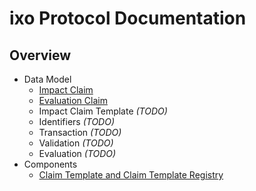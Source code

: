 # ixo Protocol Documentation

## Overview
* Data Model
  * [Impact Claim](./datamodels/Impact%20/Claim.md)
  * [Evaluation Claim](./datamodels/Evaluation%20/Claim.md)
  * Impact Claim Template *(TODO)*
  * Identifiers *(TODO)*
  * Transaction *(TODO)*
  * Validation *(TODO)*
  * Evaluation *(TODO)*
* Components
  * [Claim Template and Claim Template Registry](./components/Claim%20Template%20and%20Claim%20Template%20Registry.md)
   